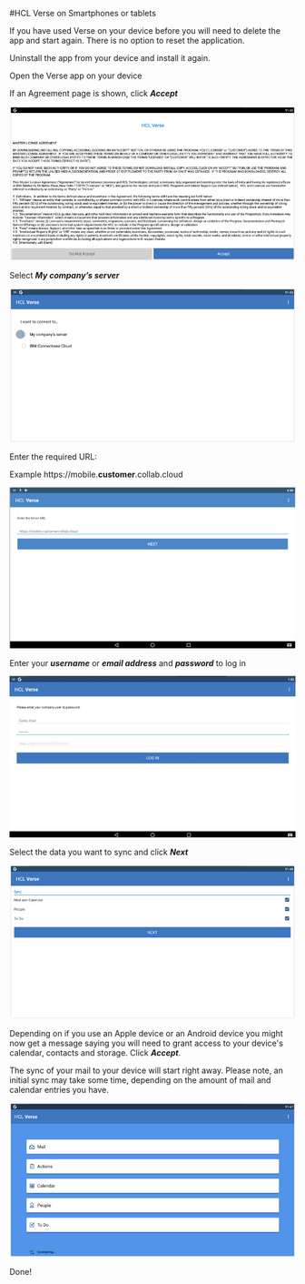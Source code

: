 #HCL Verse on Smartphones or tablets

If you have used Verse on your device before you will need to delete the app and start again. There is no option to reset the application.

Uninstall the app from your device and install it again.

 Open the Verse app on your device

 If an Agreement page is shown, click **_Accept_**

 <img src="/assets/images/screen-shots/mail/verseapp0.png" alt="Agreement" />

 Select **_My company’s server_**

 <img src="/assets/images/screen-shots/mail/verseapp1.png" alt="Company Server" />

 Enter the required URL:

 Example https://mobile.**customer**.collab.cloud

 <img src="/assets/images/screen-shots/mail/verseapp2.png" alt="Server URL" />

Enter your **_username_** or **_email address_** and **_password_** to log in

<img src="/assets/images/screen-shots/mail/verseapp3.png" alt="Log In" />

Select the data you want to sync and click **_Next_**

<img src="/assets/images/screen-shots/mail/verseapp4.png" alt="Sync Data" />

Depending on if you use an Apple device or an Android device you might now get a message saying you will need to grant access to your device's calendar, contacts and storage. Click **_Accept_**.

The sync of your mail to your device will start right away. Please note, an initial sync may take some time, depending on the amount of mail and calendar entries you have.

<img src="/assets/images/screen-shots/mail/verseapp7.png" alt="Verse Start Page" />

Done!
